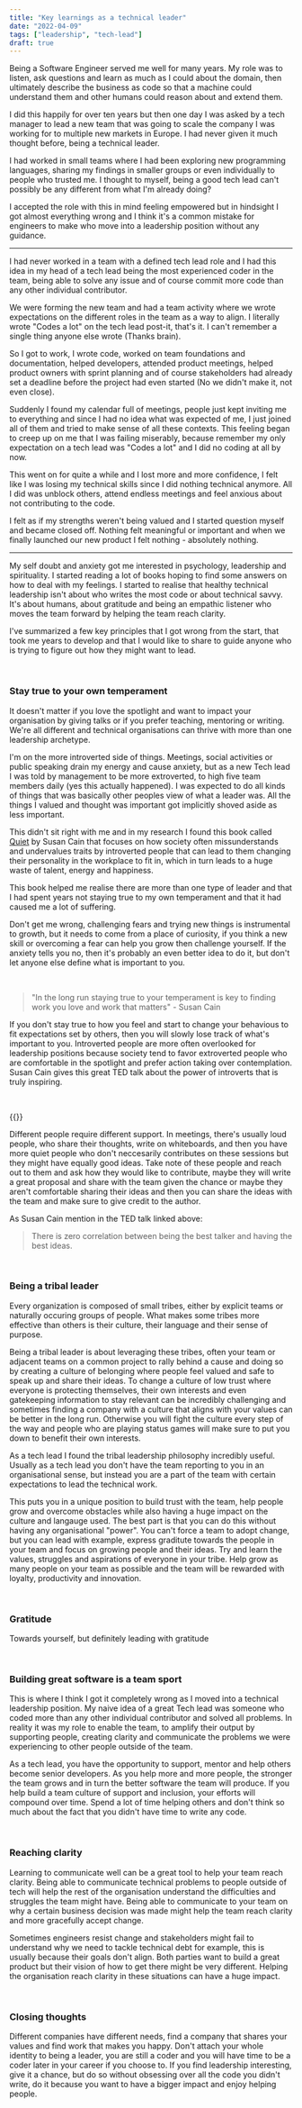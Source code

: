 ```yaml
---
title: "Key learnings as a technical leader"
date: "2022-04-09"
tags: ["leadership", "tech-lead"]
draft: true
---
```


Being a Software Engineer served me well for many years. My role was to listen,
ask questions and learn as much as I could about the domain,
then ultimately describe the business as code so that a machine
could understand them and other humans could reason about and extend them.

I did this happily for over ten years but then one day I was asked by a tech manager
to lead a new team that was going to scale the company I was working for to multiple
new markets in Europe. I had never given it much thought before, being a technical leader.

I had worked in small teams where I had been exploring new programming languages, sharing my findings in smaller groups or even individually to people
who trusted me. I thought to myself, being a good tech lead can't possibly be any different from what I'm already doing?

I accepted the role with this in mind feeling empowered but in hindsight I got almost everything wrong and I think it's a common mistake
for engineers to make who move into a leadership position without any guidance.

---

I had never worked in a team with a defined tech lead role and I had this idea in my head of a tech
lead being the most experienced coder in the team, being able to solve any issue and of course commit
more code than any other individual contributor.

We were forming the new team and had a team activity where we wrote expectations on the different roles in the 
team as a way to align. I literally wrote "Codes a lot" on the tech lead post-it, that's it.
I can't remember a single thing anyone else wrote (Thanks brain).

So I got to work, I wrote code, worked on team foundations and documentation, helped developers, attended product meetings,
helped product owners with sprint planning and of course stakeholders had already set a deadline 
before the project had even started (No we didn't make it, not even close).

Suddenly I found my calendar full of meetings, people just kept inviting me to everything and since 
I had no idea what was expected of me, I just joined all of them and tried to make sense of all these
contexts. This feeling began to creep up on me that I was failing miserably, because remember my only
expectation on a tech lead was "Codes a lot" and I did no coding at all by now.

This went on for quite a while and I lost more and more confidence, I felt like I was losing my technical
skills since I did nothing technical anymore. All I did was unblock others, attend endless meetings
 and feel anxious about not contributing to the code.

I felt as if my strengths weren't being valued and 
I started question myself and became closed off. Nothing felt meaningful or important and when we finally 
launched our new product I felt nothing - absolutely nothing.

--- 

My self doubt and anxiety got me interested in psychology, leadership and spirituality. I started reading a lot of books
hoping to find some answers on how to deal with my feelings. I started to realise that healthy technical leadership isn't about who writes the most code or about technical savvy. It's about humans, about gratitude and being an empathic listener who moves the team forward by helping the team reach clarity.

I've summarized a few key principles that I got wrong from the start, that took me years to develop and that I would like to share
to guide anyone who is trying to figure out how they might want to lead.

&nbsp;

### Stay true to your own temperament
It doesn't matter if you love the spotlight and want to impact your
organisation by giving talks or if you prefer teaching, mentoring or writing. We're all
different and technical organisations can thrive with more than one leadership archetype.

I'm on the more introverted side of things. Meetings, social activities or public speaking drain my energy and cause anxiety, but as a new Tech lead
I was told by management to be more extroverted, to high five team members daily (yes this actually happened). I was expected
to do all kinds of things that was basically other peoples view of what a leader was. All the things I valued and thought was important
got implicitly shoved aside as less important.

This didn't sit right with me and in my research I found this book called [Quiet](https://www.amazon.com/Quiet-Power-Introverts-World-Talking/dp/0307352153) by Susan Cain
that focuses on how society often missunderstands and undervalues traits by introverted people
that can lead to them changing their personality in the workplace to fit in, which in turn leads to a huge waste of talent, energy and happiness.

This book helped me realise there are more than one type of leader and that I had spent years not staying true to my own temperament and 
that it had caused me a lot of suffering.

Don't get me wrong, challenging fears and trying new things is instrumental to growth, but
it needs to come from a place of curiosity, if you think a new skill or overcoming a fear can help you grow then challenge yourself.
If the anxiety tells you no, then it's probably an even better idea to do it, but don't let anyone else define what is important to you.

&nbsp;
> "In the long run staying true to your temperament is key to finding work you love and work that matters" - Susan Cain

If you don't stay true to how you feel and start to change your behavious to fit expectations set by others, then you will
slowly lose track of what's important to you. Introverted people are more often overlooked for leadership positions because society 
tend to favor extroverted people who are comfortable in the spotlight and prefer action taking over contemplation. Susan Cain gives
this great TED talk about the power of introverts that is truly inspiring. 

&nbsp;

{{<youtube c0KYU2j0TM4>}}


Different people require different support. In meetings, there's usually loud people, who share their thoughts, write on whiteboards, and then you have more quiet 
people who don't neccesarily contributes on these sessions but they might have equally good ideas. Take note
of these people and reach out to them and ask how they would like to contribute, maybe they will write
a great proposal and share with the team given the chance or maybe they aren't comfortable sharing their ideas
and then you can share the ideas with the team and make sure to give credit to the author.

As Susan Cain mention in the TED talk linked above:

> There is zero correlation between being the best talker and having the best ideas.


&nbsp;

### Being a tribal leader
Every organization is composed of small tribes, either by explicit teams or naturally occuring groups of people. 
What makes some tribes more effective than others is their culture, their language and their sense of purpose.

Being a tribal leader is about leveraging these tribes, often your team or adjacent teams on a common project
to rally behind a cause and doing so by creating a culture of belonging where people feel valued and safe to 
speak up and share their ideas. To change a culture of low trust where everyone is protecting themselves, 
their own interests and even gatekeeping information to stay relevant can be incredibly challenging and sometimes
finding a company with a culture that aligns with your values can be better in the long run.
Otherwise you will fight the culture every step of the way and people who are playing status games will make sure to put you down
to benefit their own interests. 

As a tech lead I found the tribal leadership philosophy incredibly useful. Usually as a tech lead you don't have
the team reporting to you in an organisational sense, but instead you are a part of the team with certain expectations
to lead the technical work.

This puts you in a unique position to build trust with the team, help people grow and overcome obstacles while
also having a huge impact on the culture and langauge used. The best part is that you can do this without having any organisational "power".
You can't force a team to adopt change, but you can lead with example, express graditute towards the people in your team and 
focus on growing people and their ideas. Try and learn the values, struggles and aspirations of everyone in your tribe. Help grow as
many people on your team as possible and the team will be rewarded with loyalty, productivity and innovation.

&nbsp;

### Gratitude
Towards yourself, but definitely leading with gratitude

&nbsp;

### Building great software is a team sport
This is where I think I got it completely wrong as I moved into a technical leadership position. My naive idea of a great Tech lead
was someone who coded more than any other individual contributor and solved all problems. In reality it was my
role to enable the team, to amplify their output by supporting people, creating clarity and communicate the problems we were
experiencing to other people outside of the team.

As a tech lead, you have the opportunity to support, mentor and help others
become senior developers. As you help more and more people, the stronger the team grows and in turn the better software the team will produce.
If you help build a team culture of support and inclusion, your efforts will compound over time. Spend a lot of time helping others and
don't think so much about the fact that you didn't have time to write any code.

&nbsp;

### Reaching clarity
Learning to communicate well can be a great tool to help your team reach clarity. Being able to communicate technical problems to people outside of tech will help the rest of the organisation understand
the difficulties and struggles the team might have. Being able to communicate to your team on why a certain business decision
was made might help the team reach clarity and more gracefully accept change.

Sometimes engineers resist change and stakeholders might fail to understand why we need to tackle technical debt for example, this is usually
because their goals don't align. Both parties want to build a great product but their vision of how to get there might be very different. 
Helping the organisation reach clarity in these situations can have a huge impact.

&nbsp;

### Closing thoughts
Different companies have different needs, find a company that shares your values and find work that makes you happy. Don't attach your whole identity to being a leader, you are still a coder and you will have
time to be a coder later in your career if you choose to. If you find leadership interesting, give it a chance, but do so
without obsessing over all the code you didn't write, do it because you want to have a bigger impact and enjoy helping people.

